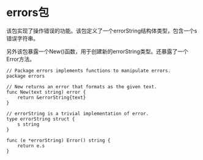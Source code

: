 errors包
==================
该包实现了操作错误的功能。该包定义了一个errorString结构体类型，包含一个s错误字符串。

另外该包暴露一个New()函数，用于创建新的errorString类型。还暴露了一个Error方法。

```
// Package errors implements functions to manipulate errors.
package errors

// New returns an error that formats as the given text.
func New(text string) error {
	return &errorString{text}
}

// errorString is a trivial implementation of error.
type errorString struct {
	s string
}

func (e *errorString) Error() string {
	return e.s
}
```
